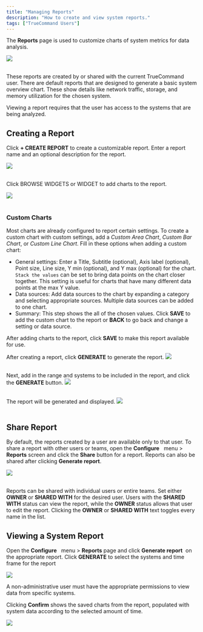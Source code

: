```yaml
---
title: "Managing Reports"
description: "How to create and view system reports."
tags: ["TrueCommand Users"]
---
```


The **Reports** page is used to customize charts of system metrics for data analysis.

<img src="/images/TrueCommand/1.3/ReportsList.png">
<br><br>

These reports are created by or shared with the current TrueCommand user.
There are default reports that are designed to generate a basic system overview chart.
These show details like network traffic, storage, and memory utilization for the chosen system.

Viewing a report requires that the user has access to the systems that are being analyzed.

## Creating a Report

Click **+ CREATE REPORT** to create a customizable report.
Enter a report name and an optional description for the report.

<img src="/images/TrueCommand/1.3/ReportsCreate.png">
<br><br>

Click BROWSE WIDGETS or WIDGET to add charts to the report.

<img src="/images/TrueCommand/1.3/ReportsCreateWidgetsAdd.png">
<br><br>

### Custom Charts

Most charts are already configured to report certain settings.
To create a custom chart with custom settings, add a *Custom Area Chart*, *Custom Bar Chart*, or *Custom Line Chart*.
Fill in these options when adding a custom chart:

* General settings: Enter a Title, Subtitle (optional), Axis label (optional), Point size, Line size, Y min (optional), and Y max (optional) for the chart.
  `Stack the values` can be set to bring data points on the chart closer together.
  This setting is useful for charts that have many different data points at the max Y value.
* Data sources: Add data sources to the chart by expanding a category and selecting appropriate sources.
  Multiple data sources can be added to one chart.
* Summary: This step shows the all of the chosen values.
  Click **SAVE** to add the custom chart to the report or **BACK** to go back and change a setting or data source.

After adding charts to the report, click **SAVE** to make this report available for use.

After creating a report, click **GENERATE** to generate the report.
<img src="/images/TrueCommand/1.3/ReportsView.png">
<br><br>

Next, add in the range and systems to be included in the report, and click the **GENERATE** button.
<img src="/images/TrueCommand/1.3/ReportsGenerateSystemSelect.png">
<br><br>

The report will be generated and displayed.
<img src="/images/TrueCommand/1.3/ReportsGenerated.png">
<br><br>

## Share Report

By default, the reports created by a user are available only to that user.
To share a report with other users or teams, open the **Configure** <i class="fa fa-cog" aria-hidden="true" title="Settings"></i>&nbsp; menu > **Reports** screen and click the **Share** button for a report.
Reports can also be shared after clicking **Generate report**<i class="fa fa-eye" aria-hidden="true" title="eye"></i>.

<img src="/images/TrueCommand/1.3/ReportsSharing.png">
<br><br>

Reports can be shared with individual users or entire teams.
Set either **OWNER** or **SHARED WITH** for the desired user.
Users with the **SHARED WITH** status can view the report, while the **OWNER** status allows that user to edit the report.
Clicking the **OWNER** or **SHARED WITH** text toggles every name in the list.

## Viewing a System Report

Open the **Configure** <i class="fa fa-cog" aria-hidden="true" title="Settings"></i>&nbsp; menu > **Reports** page and click **Generate report**<i class="fa fa-eye" aria-hidden="true" title="eye"></i>&nbsp; on the appropriate report.
Click **GENERATE** to select the systems and time frame for the report

<img src="/images/TrueCommand/1.3/ReportsGenerateDates.png">
<br>

A non-administrative user must have the appropriate permissions to view data from specific systems.

Clicking **Confirm** shows the saved charts from the report, populated with system data according to the selected amount of time.

<img src="/images/TrueCommand/1.3/ReportsGenerated.png">
<br><br>
